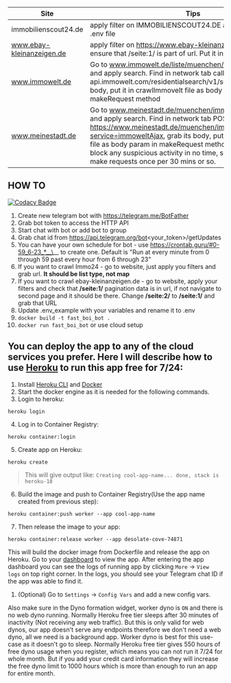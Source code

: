 | Site                      | Tips                                                                                                                                                                                                                                                                                                                                                                                         |     |     |     |
| ------------------------- | -------------------------------------------------------------------------------------------------------------------------------------------------------------------------------------------------------------------------------------------------------------------------------------------------------------------------------------------------------------------------------------------- | --- | --- | --- |
| immobilienscout24.de      | apply filter on IMMOBILIENSCOUT24.DE and grab url. Put it in .env file                                                                                                                                                                                                                                                                                                                       |     |     |     |
| www.ebay-kleinanzeigen.de | apply filter on https://www.ebay-kleinanzeigen.de and grab url, ensure that /seite:1/ is part of url. Put it in .env file                                                                                                                                                                                                                                                                    |     |     |     |
| www.immowelt.de           | Go to www.immowelt.de/liste/muenchen/wohnungen/mieten and apply search. Find in network tab call to api.immowelt.com/residentialsearch/v1/searches, grab its body, put it in crawlImmovelt file as body param in makeRequest method                                                                                                                                                          |     |     |     |
| www.meinestadt.de         | Go to www.meinestadt.de/muenchen/immobilien/wohnungen and apply search. Find in network tab POST call to https://www.meinestadt.de/muenchen/immobilien/wohnungen?service=immoweltAjax, grab its body, put it in crawlMeinestadt file as body param in makeRequest method. Those guys will block any suspicious activity in no time, so be cautious and make requests once per 30 mins or so. |     |     |     |

## HOW TO

[![Codacy Badge](https://api.codacy.com/project/badge/Grade/821159f07dc944cdbd3f4095fd8b1cb0)](https://app.codacy.com/gh/layonez/fastboibot?utm_source=github.com&utm_medium=referral&utm_content=layonez/fastboibot&utm_campaign=Badge_Grade_Settings)

1. Create new telegram bot with https://telegram.me/BotFather
2. Grab bot token to access the HTTP API
3. Start chat with bot or add bot to group
4. Grab chat id from https://api.telegram.org/bot<your_token>/getUpdates
5. You can have your own schedule for bot - use https://crontab.guru/#0-59_6-23_*__\__ to create one. Default is "Run at every minute from 0 through 59 past every hour from 6 through 23"
6. If you want to crawl Immo24 - go to website, just apply you filters and grab url. **It should be list type, not map**
7. If you want to crawl ebay-kleinanzeigen.de - go to website, apply your filters and check that **/seite:1/** pagination data is in url, if not navigate to second page and it should be there. Change **/seite:2/** to **/seite:1/** and grab that URL
8. Update .env_example with your variables and rename it to .env
9. `docker build -t fast_boi_bot .`
10. `docker run fast_boi_bot` or use cloud setup

## You can deploy the app to any of the cloud services you prefer. Here I will describe how to use [Heroku](https://www.heroku.com/pricing) to run this app free for 7/24:

1.  Install [Heroku CLI](https://devcenter.heroku.com/articles/heroku-cli) and [Docker](https://docs.docker.com/get-docker/)
2.  Start the docker engine as it is needed for the following commands.
3.  Login to heroku:

```
heroku login
```

4.  Log in to Container Registry:

```
heroku container:login
```

5.  Create app on Heroku:

```
heroku create
```

> This will give output like: `Creating cool-app-name... done, stack is heroku-18`

6. Build the image and push to Container Registry(Use the app name created from previous step):

```
heroku container:push worker --app cool-app-name
```

7.  Then release the image to your app:

```
heroku container:release worker --app desolate-cove-74871
```

This will build the docker image from Dockerfile and release the app on Heroku. Go to your [dashboard](https://dashboard.heroku.com/apps) to view the app. After entering the app dashboard you can see the logs of running app by clicking `More` -> `View logs` on top right corner.
In the logs, you should see your Telegram chat ID if the app was able to find it.

1. (Optional) Go to `Settings` -> `Config Vars` and add a new config vars.

Also make sure in the Dyno formation widget, worker dyno is `ON` and there is no web dyno running.
Normally Heroku free tier sleeps after 30 minutes of inactivity (Not receiving any web traffic). But this is only valid for web dynos, our app doesn't serve any endpoints therefore we don't need a web dyno, all we need is a background app. Worker dyno is best for this use-case as it doesn't go to sleep. Normally Heroku free tier gives 550 hours of free dyno usage when you register, which means you can not run it 7/24 for whole month. But if you add your credit card information they will increase the free dyno limit to 1000 hours which is more than enough to run an app for entire month.
